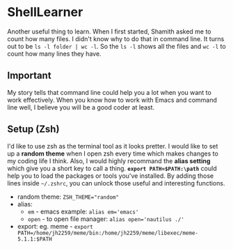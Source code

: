# ShellLearner
Another useful thing to learn. When I first started, Shamith asked me to count how many files. I didn't know why to do that in command line. It turns out to be `ls -l folder | wc -l`. So the `ls -l` shows all the files and `wc -l` to count how many lines they have.

## Important
My story tells that command line could help you a lot when you want to work effectively. When you know how to work with Emacs and command line well, I believe you will be a good coder at least.

## Setup (Zsh)
I'd like to use zsh as the terminal tool as it looks pretter. I would like to set up a **random theme** when I open zsh every time which makes changes to my coding life I think. Also, I would highly recommand the **alias setting** which give you a short key to call a thing. **`export PATH=$PATH:\path`** could help you to load the packages or tools you've installed.
By adding those lines inside `~/.zshrc`, you can unlock those useful and interesting functions.
- random theme: `ZSH_THEME="random"`
- alias: 
  - `em` - emacs example: `alias em='emacs'`
  - `open` - to open file manager: `alias open='nautilus ./'`
- export: eg. meme - `export PATH=/home/jh2259/meme/bin:/home/jh2259/meme/libexec/meme-5.1.1:$PATH`
